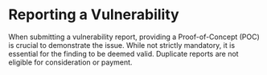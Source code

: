 # Reporting a Vulnerability

When submitting a vulnerability report, providing a Proof-of-Concept (POC) is crucial to demonstrate the issue. While not strictly mandatory, it is essential for the finding to be deemed valid. Duplicate reports are not eligible for consideration or payment.
